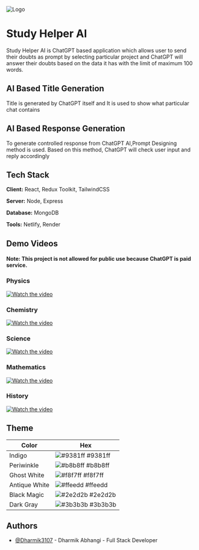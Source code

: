 ![Logo](https://user-images.githubusercontent.com/49364985/236114888-a973d06d-df67-47c6-8266-a7ac1b586ce3.png)

# Study Helper AI

Study Helper AI is ChatGPT based application which allows user to send their doubts as prompt by selecting particular project and ChatGPT will answer their doubts based on the data it has with the limit of maximum 100 words.

## AI Based Title Generation

Title is generated by ChatGPT itself and It is used to show what particular chat contains

## AI Based Response Generation

To generate controlled response from ChatGPT AI,Prompt Designing method is used. Based on this method, ChatGPT will check user input and reply accordingly

## Tech Stack

**Client:** React, Redux Toolkit, TailwindCSS

**Server:** Node, Express

**Database:** MongoDB

**Tools:** Netlify, Render

## Demo Videos

#### Note: This project is not allowed for public use because ChatGPT is paid service.

### Physics

[![Watch the video](https://img.youtube.com/vi/h1hI_4NDI3Q/maxresdefault.jpg)](https://youtu.be/uJo16_eSdUY)

### Chemistry

[![Watch the video](https://img.youtube.com/vi/2LbVOQYoRas/maxresdefault.jpg)](https://youtu.be/2LbVOQYoRas)

### Science

[![Watch the video](https://img.youtube.com/vi/h1hI_4NDI3Q/maxresdefault.jpg)](https://youtu.be/h1hI_4NDI3Q)

### Mathematics

[![Watch the video](https://img.youtube.com/vi/Qi_pIzrslN0/maxresdefault.jpg)](https://youtu.be/Qi_pIzrslN0)

### History

[![Watch the video](https://img.youtube.com/vi/8z-dzYsTi7k/maxresdefault.jpg)](https://youtu.be/8z-dzYsTi7k)

## Theme

| Color         | Hex                                                              |
| ------------- | ---------------------------------------------------------------- |
| Indigo        | ![#9381ff](https://via.placeholder.com/10/9381ff?text=+) #9381ff |
| Periwinkle    | ![#b8b8ff](https://via.placeholder.com/10/b8b8ff?text=+) #b8b8ff |
| Ghost White   | ![#f8f7ff](https://via.placeholder.com/10/f8f7ff?text=+) #f8f7ff |
| Antique White | ![#ffeedd](https://via.placeholder.com/10/ffeedd?text=+) #ffeedd |
| Black Magic   | ![#2e2d2b](https://via.placeholder.com/10/2e2d2b?text=+) #2e2d2b |
| Dark Gray     | ![#3b3b3b](https://via.placeholder.com/10/3b3b3b?text=+) #3b3b3b |

## Authors

-   [@Dharmik3107](https://github.com/Dharmik3107) - Dharmik Abhangi - Full Stack Developer
